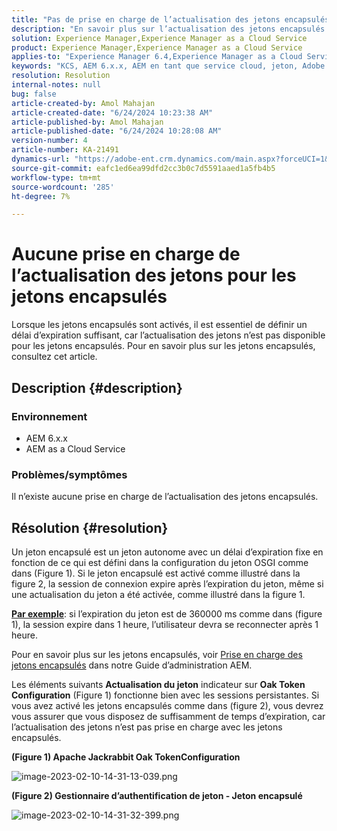 ```yaml
---
title: "Pas de prise en charge de l’actualisation des jetons encapsulés"
description: "En savoir plus sur l’actualisation des jetons encapsulés dans Adobe Experience Manager (AEM) as a Cloud Service."
solution: Experience Manager,Experience Manager as a Cloud Service
product: Experience Manager,Experience Manager as a Cloud Service
applies-to: "Experience Manager 6.4,Experience Manager as a Cloud Service,Experience Manager 6.5"
keywords: "KCS, AEM 6.x.x, AEM en tant que service cloud, jeton, Adobe Experience Manager, FAQ, jetons encapsulés, 6.4, 6.5, Experience Manager as a Cloud Service"
resolution: Resolution
internal-notes: null
bug: false
article-created-by: Amol Mahajan
article-created-date: "6/24/2024 10:23:38 AM"
article-published-by: Amol Mahajan
article-published-date: "6/24/2024 10:28:08 AM"
version-number: 4
article-number: KA-21491
dynamics-url: "https://adobe-ent.crm.dynamics.com/main.aspx?forceUCI=1&pagetype=entityrecord&etn=knowledgearticle&id=3960eacc-1332-ef11-840a-6045bd02de5c"
source-git-commit: eafc1ed6ea99dfd2cc3b0c7d5591aaed1a5fb4b5
workflow-type: tm+mt
source-wordcount: '285'
ht-degree: 7%

---
```


# Aucune prise en charge de l’actualisation des jetons pour les jetons encapsulés


Lorsque les jetons encapsulés sont activés, il est essentiel de définir un délai d’expiration suffisant, car l’actualisation des jetons n’est pas disponible pour les jetons encapsulés. Pour en savoir plus sur les jetons encapsulés, consultez cet article.

## Description {#description}


### <b>Environnement</b>

- AEM 6.x.x
- AEM as a Cloud Service




### <b>Problèmes/symptômes</b>

Il n’existe aucune prise en charge de l’actualisation des jetons encapsulés.




## Résolution {#resolution}


Un jeton encapsulé est un jeton autonome avec un délai d’expiration fixe en fonction de ce qui est défini dans la configuration du jeton OSGI comme dans (Figure 1).
Si le jeton encapsulé est activé comme illustré dans la figure 2, la session de connexion expire après l’expiration du jeton, même si une actualisation du jeton a été activée, comme illustré dans la figure 1.

<u><b>Par exemple</b></u>: si l’expiration du jeton est de 360000 ms comme dans (figure 1), la session expire dans 1 heure, l’utilisateur devra se reconnecter après 1 heure.

Pour en savoir plus sur les jetons encapsulés, voir [Prise en charge des jetons encapsulés](https://experienceleague.adobe.com/docs/experience-manager-64/administering/security/encapsulated-token.html) dans notre Guide d’administration AEM.

Les éléments suivants <b>Actualisation du jeton</b> indicateur sur <b>Oak Token Configuration</b> (Figure 1) fonctionne bien avec les sessions persistantes.
Si vous avez activé les jetons encapsulés comme dans (figure 2), vous devrez vous assurer que vous disposez de suffisamment de temps d’expiration, car l’actualisation des jetons n’est pas prise en charge avec les jetons encapsulés.



<b>(Figure 1) Apache Jackrabbit Oak TokenConfiguration</b>

![image-2023-02-10-14-31-13-039.png](https://jira.corp.adobe.com/secure/attachment/9633655/image-2023-02-10-14-31-13-039.png)

<b>(Figure 2) Gestionnaire d’authentification de jeton - Jeton encapsulé</b>



![image-2023-02-10-14-31-32-399.png](https://jira.corp.adobe.com/secure/attachment/9633654/image-2023-02-10-14-31-32-399.png)


